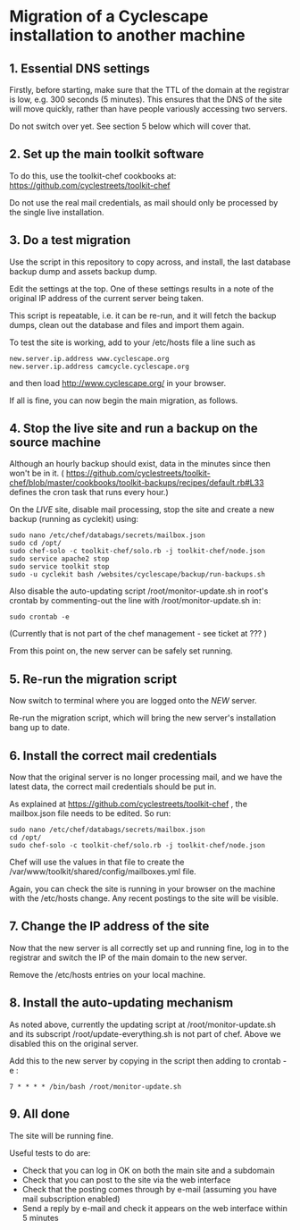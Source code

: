 # Migration of a Cyclescape installation to another machine

## 1. Essential DNS settings

Firstly, before starting, make sure that the TTL of the domain at the registrar is low, e.g. 300 seconds (5 minutes). This ensures that the DNS of the site will move quickly, rather than have people variously accessing two servers.

Do not switch over yet. See section 5 below which will cover that.

## 2. Set up the main toolkit software

To do this, use the toolkit-chef cookbooks at:
https://github.com/cyclestreets/toolkit-chef

Do not use the real mail credentials, as mail should only be processed by the single live installation.

## 3. Do a test migration

Use the script in this repository to copy across, and install, the last database backup dump and assets backup dump.

Edit the settings at the top. One of these settings results in a note of the original IP address of the current server being taken.

This script is repeatable, i.e. it can be re-run, and it will fetch the backup dumps, clean out the database and files and import them again.

To test the site is working, add to your /etc/hosts file a line such as

    new.server.ip.address www.cyclescape.org
    new.server.ip.address camcycle.cyclescape.org

and then load http://www.cyclescape.org/ in your browser.

If all is fine, you can now begin the main migration, as follows.

## 4. Stop the live site and run a backup on the source machine

Although an hourly backup should exist, data in the minutes since then won't be in it. ( https://github.com/cyclestreets/toolkit-chef/blob/master/cookbooks/toolkit-backups/recipes/default.rb#L33 defines the cron task that runs every hour.)

On the *LIVE* site, disable mail processing, stop the site and create a new backup (running as cyclekit) using:

    sudo nano /etc/chef/databags/secrets/mailbox.json
    sudo cd /opt/
    sudo chef-solo -c toolkit-chef/solo.rb -j toolkit-chef/node.json
    sudo service apache2 stop
    sudo service toolkit stop
    sudo -u cyclekit bash /websites/cyclescape/backup/run-backups.sh

Also disable the auto-updating script /root/monitor-update.sh in root's crontab by commenting-out the line with /root/monitor-update.sh in:

    sudo crontab -e

(Currently that is not part of the chef management - see ticket at ??? )

From this point on, the new server can be safely set running.

## 5. Re-run the migration script

Now switch to terminal where you are logged onto the *NEW* server.

Re-run the migration script, which will bring the new server's installation bang up to date.

## 6. Install the correct mail credentials

Now that the original server is no longer processing mail, and we have the latest data, the correct mail credentials should be put in.

As explained at https://github.com/cyclestreets/toolkit-chef , the mailbox.json file needs to be edited. So run:

    sudo nano /etc/chef/databags/secrets/mailbox.json
    cd /opt/
    sudo chef-solo -c toolkit-chef/solo.rb -j toolkit-chef/node.json

Chef will use the values in that file to create the /var/www/toolkit/shared/config/mailboxes.yml file.

Again, you can check the site is running in your browser on the machine with the /etc/hosts change. Any recent postings to the site will be visible.

## 7. Change the IP address of the site

Now that the new server is all correctly set up and running fine, log in to the registrar and switch the IP of the main domain to the new server.

Remove the /etc/hosts entries on your local machine.

## 8. Install the auto-updating mechanism

As noted above, currently the updating script at /root/monitor-update.sh and its subscript /root/update-everything.sh is not part of chef. Above we disabled this on the original server.

Add this to the new server by copying in the script then adding to crontab -e :

    7 * * * * /bin/bash /root/monitor-update.sh

## 9. All done

The site will be running fine.

Useful tests to do are:

* Check that you can log in OK on both the main site and a subdomain
* Check that you can post to the site via the web interface
* Check that the posting comes through by e-mail (assuming you have mail subscription enabled)
* Send a reply by e-mail and check it appears on the web interface within 5 minutes


